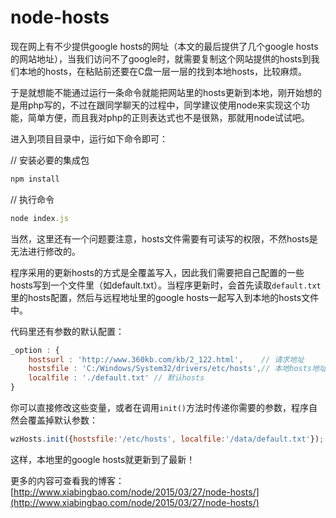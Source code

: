 # node-hosts

现在网上有不少提供google hosts的网址（本文的最后提供了几个google hosts的网站地址），当我们访问不了google时，就需要复制这个网站提供的hosts到我们本地的hosts，在粘贴前还要在C盘一层一层的找到本地hosts，比较麻烦。  

于是就想能不能通过运行一条命令就能把网站里的hosts更新到本地，刚开始想的是用php写的，不过在跟同学聊天的过程中，同学建议使用node来实现这个功能，简单方便，而且我对php的正则表达式也不是很熟，那就用node试试吧。  

进入到项目目录中，运行如下命令即可：

// 安装必要的集成包
```javascript
npm install
```

// 执行命令
```javascript
node index.js
```

当然，这里还有一个问题要注意，hosts文件需要有可读写的权限，不然hosts是无法进行修改的。  

程序采用的更新hosts的方式是全覆盖写入，因此我们需要把自己配置的一些hosts写到一个文件里（如default.txt）。当程序更新时，会首先读取`default.txt`里的hosts配置，然后与远程地址里的google hosts一起写入到本地的hosts文件中。  

代码里还有参数的默认配置：  
```javascript
_option : {
    hostsurl : 'http://www.360kb.com/kb/2_122.html',    // 请求地址
    hostsfile : 'C:/Windows/System32/drivers/etc/hosts',// 本地hosts地址
    localfile : './default.txt' // 默认hosts
}
```
你可以直接修改这些变量，或者在调用`init()`方法时传递你需要的参数，程序自然会覆盖掉默认参数：  
```javascript
wzHosts.init({hostsfile:'/etc/hosts', localfile:'/data/default.txt'});
```

这样，本地里的google hosts就更新到了最新！  

更多的内容可查看我的博客：[http://www.xiabingbao.com/node/2015/03/27/node-hosts/](http://www.xiabingbao.com/node/2015/03/27/node-hosts/)
